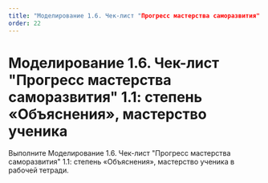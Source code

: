 ```yaml
---
title: "Моделирование 1.6. Чек-лист "Прогресс мастерства саморазвития" 1.1: степень «Объяснения», мастерство ученика"
order: 22
---
```


# Моделирование 1.6. Чек-лист "Прогресс мастерства саморазвития" 1.1: степень «Объяснения», мастерство ученика

Выполните Моделирование 1.6. Чек-лист "Прогресс мастерства саморазвития" 1.1: степень «Объяснения», мастерство ученика в рабочей тетради.